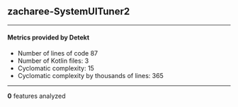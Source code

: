 ## zacharee-SystemUITuner2
----
#### Metrics provided by Detekt
* Number of lines of code 87
* Number of Kotlin files: 3
* Cyclomatic complexity: 15
* Cyclomatic complexity by thousands of lines: 365 

----
**0** features analyzed



